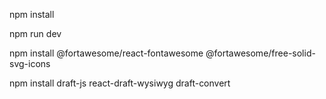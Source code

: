 npm install

npm run dev

npm install @fortawesome/react-fontawesome @fortawesome/free-solid-svg-icons

npm install draft-js react-draft-wysiwyg draft-convert
